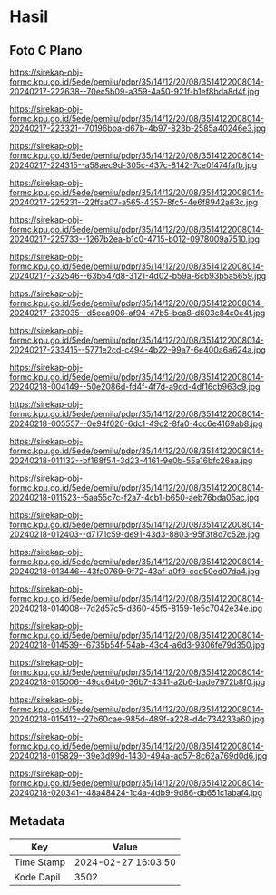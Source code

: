 # Hasil

## Foto C Plano

https://sirekap-obj-formc.kpu.go.id/5ede/pemilu/pdpr/35/14/12/20/08/3514122008014-20240217-222638--70ec5b09-a359-4a50-921f-b1ef8bda8d4f.jpg

https://sirekap-obj-formc.kpu.go.id/5ede/pemilu/pdpr/35/14/12/20/08/3514122008014-20240217-223321--70196bba-d67b-4b97-823b-2585a40246e3.jpg

https://sirekap-obj-formc.kpu.go.id/5ede/pemilu/pdpr/35/14/12/20/08/3514122008014-20240217-224315--a58aec9d-305c-437c-8142-7ce0f474fafb.jpg

https://sirekap-obj-formc.kpu.go.id/5ede/pemilu/pdpr/35/14/12/20/08/3514122008014-20240217-225231--22ffaa07-a565-4357-8fc5-4e6f8942a63c.jpg

https://sirekap-obj-formc.kpu.go.id/5ede/pemilu/pdpr/35/14/12/20/08/3514122008014-20240217-225733--1267b2ea-b1c0-4715-b012-0978009a7510.jpg

https://sirekap-obj-formc.kpu.go.id/5ede/pemilu/pdpr/35/14/12/20/08/3514122008014-20240217-232546--63b547d8-3121-4d02-b59a-6cb93b5a5659.jpg

https://sirekap-obj-formc.kpu.go.id/5ede/pemilu/pdpr/35/14/12/20/08/3514122008014-20240217-233035--d5eca906-af94-47b5-bca8-d603c84c0e4f.jpg

https://sirekap-obj-formc.kpu.go.id/5ede/pemilu/pdpr/35/14/12/20/08/3514122008014-20240217-233415--5771e2cd-c494-4b22-99a7-6e400a6a624a.jpg

https://sirekap-obj-formc.kpu.go.id/5ede/pemilu/pdpr/35/14/12/20/08/3514122008014-20240218-004149--50e2086d-fd4f-4f7d-a9dd-4df16cb963c9.jpg

https://sirekap-obj-formc.kpu.go.id/5ede/pemilu/pdpr/35/14/12/20/08/3514122008014-20240218-005557--0e94f020-6dc1-49c2-8fa0-4cc6e4169ab8.jpg

https://sirekap-obj-formc.kpu.go.id/5ede/pemilu/pdpr/35/14/12/20/08/3514122008014-20240218-011132--bf168f54-3d23-4161-9e0b-55a16bfc26aa.jpg

https://sirekap-obj-formc.kpu.go.id/5ede/pemilu/pdpr/35/14/12/20/08/3514122008014-20240218-011523--5aa55c7c-f2a7-4cb1-b650-aeb76bda05ac.jpg

https://sirekap-obj-formc.kpu.go.id/5ede/pemilu/pdpr/35/14/12/20/08/3514122008014-20240218-012403--d7171c59-de91-43d3-8803-95f3f8d7c52e.jpg

https://sirekap-obj-formc.kpu.go.id/5ede/pemilu/pdpr/35/14/12/20/08/3514122008014-20240218-013446--43fa0769-9f72-43af-a0f9-ccd50ed07da4.jpg

https://sirekap-obj-formc.kpu.go.id/5ede/pemilu/pdpr/35/14/12/20/08/3514122008014-20240218-014008--7d2d57c5-d360-45f5-8159-1e5c7042e34e.jpg

https://sirekap-obj-formc.kpu.go.id/5ede/pemilu/pdpr/35/14/12/20/08/3514122008014-20240218-014539--6735b54f-54ab-43c4-a6d3-9306fe79d350.jpg

https://sirekap-obj-formc.kpu.go.id/5ede/pemilu/pdpr/35/14/12/20/08/3514122008014-20240218-015006--49cc64b0-36b7-4341-a2b6-bade7972b8f0.jpg

https://sirekap-obj-formc.kpu.go.id/5ede/pemilu/pdpr/35/14/12/20/08/3514122008014-20240218-015412--27b60cae-985d-489f-a228-d4c734233a60.jpg

https://sirekap-obj-formc.kpu.go.id/5ede/pemilu/pdpr/35/14/12/20/08/3514122008014-20240218-015829--39e3d99d-1430-494a-ad57-8c62a769d0d6.jpg

https://sirekap-obj-formc.kpu.go.id/5ede/pemilu/pdpr/35/14/12/20/08/3514122008014-20240218-020341--48a48424-1c4a-4db9-9d86-db651c1abaf4.jpg


## Metadata

| Key        | Value               |
| ---------- | ------------------- |
| Time Stamp | 2024-02-27 16:03:50 |
| Kode Dapil | 3502                |



